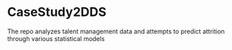 # CaseStudy2DDS
The repo analyzes talent management data and attempts to predict attrition through various statistical models
